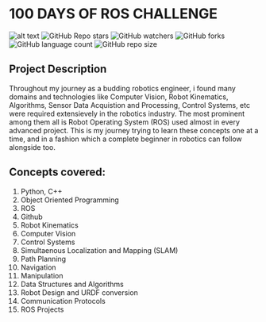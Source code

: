 # 100 DAYS OF ROS CHALLENGE

![alt text](https://github.com/JatinVira/100-Days-of-Ros/blob/main/image/Cover.jpg?raw=true)
![GitHub Repo stars](https://img.shields.io/github/stars/JatinVira/100-Days-of-Ros?color=darkblue&style=for-the-badge) ![GitHub watchers](https://img.shields.io/github/watchers/JatinVira/100-Days-of-Ros?color=darkblue&style=for-the-badge) ![GitHub forks](https://img.shields.io/github/forks/JatinVira/100-Days-of-Ros?color=darkblue&style=for-the-badge) ![GitHub language count](https://img.shields.io/github/languages/count/JatinVira/100-Days-of-Ros?color=darkblue&style=for-the-badge) ![GitHub repo size](https://img.shields.io/github/repo-size/JatinVira/100-Days-of-Ros?color=darkblue&style=for-the-badge) 

## Project Description
Throughout my journey as a budding robotics engineer, i found many domains and technologies like Computer Vision, Robot Kinematics, Algorithms, Sensor Data Acquistion and Processing, Control Systems, etc were required extensievely in the robotics industry.
The most prominent among them all is Robot Operating System (ROS) used almost in every advanced project.
This is my journey trying to learn these concepts one at a time,  and in a fashion which a complete beginner in robotics can follow alongside too.

## Concepts covered:  
1. Python, C++
2. Object Oriented Programming
3. ROS 
4. Github
5. Robot Kinematics
6. Computer Vision
7. Control Systems
8. Simultaenous Localization and Mapping (SLAM)
9. Path Planning
10. Navigation
11. Manipulation
12. Data Structures and Algorithms
13. Robot Design and URDF conversion
14. Communication Protocols
15. ROS Projects